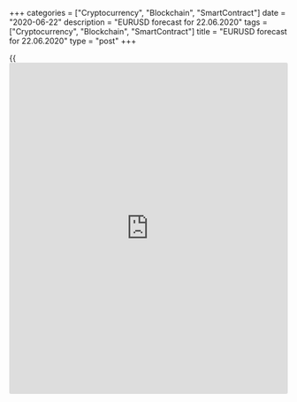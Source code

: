 +++
categories = ["Cryptocurrency", "Blockchain", "SmartContract"]
date = "2020-06-22"
description = "EURUSD forecast for 22.06.2020"
tags = ["Cryptocurrency", "Blockchain", "SmartContract"]
title = "EURUSD forecast for 22.06.2020"
type = "post"
+++

{{<iframe id="large-banner" src="https://www.bounty.group/#slide=23.0" width="100%" height="600" scrolling="no" style="border: 0px solid rgb(216, 221, 230); border-radius: 3px;">}}

June 22, 2020

June 22, 2020

Euro is to play a new cardDmitri Demidenko

## Concerns about changes in the EU fiscal stimulus and the requirements
of the German court don’t discourage the EUR/USD bulls

The euro area can wait, but will the euro wait? According to Dutch Prime
Minister Mark Rutte, the EU may need more time to agree on the fiscal
stimulus. At the EU June summit, the European governments decided to
reach a deal on the huge fiscal stimulus before the end of July. The
four countries, which oppose the €750 billion aid package proposed by
the European Commission and the additional budget of €1.1 trillion to
help the EU recover from the coronavirus pandemic, and the supporters of
the French-German plan may need one or two additional rounds of talks to
find a compromise. The euro will hardly go stronger amid the uncertainty
that emerged.

The majority of the EU member states and the so-called “Frugal Four”,
the Netherlands, Sweden, Denmark, and Austria, cannot reach an agreement
on the matters of the program scope, the share of grants and loans in
its structure, how quickly money should be received and returned, and
whether it is worth introducing new taxes or raising old ones to pay off
arising debts. There were strong disputes among the EU governments,
however, the relations have improved recently. The risks of the conflict
escalation were pressing the [EUR/USD][1] down over 4 out of 5 past
Forex trading days. Bulls were concerned about the corrections in the
financial aid package, and even if the worst has been avoided, the
uncertainty emerged is a negative factor for the euro.

The euro will be in the spotlight in the week through June 26. Investors
expect Markit PMI report and the Ifo Business Climate indicator for
Germany, as well as the publication of the last ECB meeting’s minutes.
It is expected that Christine Lagarde and her colleagues will
demonstrate maximum transparency regarding the conditions and
effectiveness of the emergency asset purchase program, which, as you
remember, was increased by €600 billion. The transparency, according to
the new member of the German Constitutional Court Astrid Wallrabenstein,
is necessary for the ECB to fulfill the request made by Germany’s
highest court to justify the QE. Before the change, there was a slight
majority of Eurosceptics in the court. The situation may change for the
better now. The better for the euro.

In my opinion, the euro bulls should now play the factor of a faster
rebound of the European GDP compared to the US growth. The economic
surprise index is the lowest in the euro area among the G-10 countries.
The indicator may now start rising, which should support the
[EUR/USD][1] growth.

 **Economic surprise indices**

![LiteForex: EURUSD forecast for 22.06.2020][2]

 _Source: Nordea Markets_

If the reports on the euro-area PMI and the German Business Climate are
positive, one could again buy the euro on the breakout of the resistance
at $1.1245-$1.125, or on the rebound from the supports at $1.1155 and
$1.1125. Unless, of course, the US stock market doesn’t drop. The US
stock market has followed the [news](https://www.letsplayfx.com/blog/forex-news-website/) about the coronavirus pandemic
lately. With this regard, the second-highest number of confirmed
coronavirus cases in the US suggests selling the S&P 500, while the
improved epidemiological situation in China and the lower death rate in
the US encourages traders to buy.

* * *

P.S. Did you like my article? Share it in social networks: it will be
the best “thank you" :)

Ask me questions and comment below. I’ll be glad to answer your
questions and give necessary explanations.

 **Useful links:**

  * I recommend trying to trade with a reliable broker [here][3]. The system allows you to trade by yourself or copy successful traders from all across the globe.
  * Use my promo-code BLOG for getting deposit bonus 50% on LiteForex platform. Just enter this code in the appropriate field while [depositing][4] your trading account.
  * Telegram channel with high-quality analytics, Forex reviews, training articles, and other useful things for traders <t.me/liteforex>

## Price chart of EURUSD in real time mode

![Euro is to play a new card][5]

The content of this article reflects the author’s opinion and does not
necessarily reflect the official position of LiteForex. The material
published on this page is provided for informational purposes only and
should not be considered as the provision of investment advice for the
purposes of Directive 2004/39/EC.

Rate this article:

{{value}}

( {{count}} {{title}} )

   1. my.liteforex.com/trading/chart?symbol=EURUSD&returnUrl=true
   2. cdn.liteforex.com/cache/uploads/blog_post/eurusd/index-surprise-22-06-20.jpg?w=30&s=885a70236784e7aa7a6e3e65ce0d7c96
   3. my.liteforex.com/?category=analysts-opinions&slug=euro-is-to-play-a-new-card&openPopup=%2Fregistration%2Fpopup&utm_source=blog&utm_medium=article&utm_campaign=bonus
   4. my.liteforex.com/deposit/?category=analysts-opinions&slug=euro-is-to-play-a-new-card&promo_code=BLOG&utm_source=blog&utm_medium=article&utm_campaign=bonus
   5. cdn.liteforex.com/cache/uploads/blog_post/eurusd/liteforex-blog-eurusd-22-06-20.jpg?q=75&w=1000&s=86c60c21e9de9f615a3ecf7759b8eab8